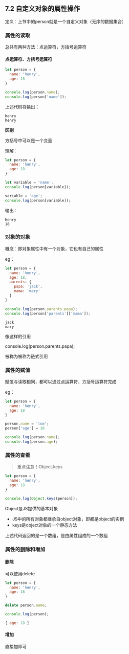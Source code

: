 ## 7.2 自定义对象的属性操作

定义：上节中的person就是一个自定义对象（无序的数据集合）

### 属性的读取

总共有两种方法：点运算符，方括号运算符

#### 点运算符、方括号运算符

```js
let person = {
  name: 'henry',
  age: 18
}

console.log(person.name);
console.log(person['name']);
```

上述代码将输出：

```
henry
henry
```

**区别**

方括号中可以是一个变量

理解：

```js
let person = {
  name: 'henry',
  age: 18
}

let variable = 'name';
console.log(person[variable]);

variable = 'age';
console.log(person[variable]);
```

输出：

```
henry
18
```

### 对象的对象

概念：即对象属性中有一个对象，它也有自己的属性

eg：

```js
let person = {
  name: 'henry',
  age: 18,
  parents: {
    papa: 'jack',
    mama: 'mary'
  }
}

console.log(person.parents.papa);
console.log(person['parents']['mama']);
```

```
jack
mary
```

像这样的引用

console.log(person.parents.papa);

被称为被称为链式引用

### 属性的赋值

赋值与读取相同，都可以通过点运算符，方括号运算符完成

eg：

```js
let person = {
  name: 'henry',
  age: 18
}

person.name = 'tom';
person['age'] = 10

console.log(person.name);
console.log(person.age);
```

### 属性的查看

> 重点注意！Object.keys

```js
let person = {
  name: 'henry',
  age: 18
}

console.log(Object.keys(person));
```

Object是JS提供的基本对象

* JS中的所有对象都继承自object对象，即都是object的实例
* keys是object对象的一个静态方法

上述代码返回的是一个数组，是由属性组成的一个数组

### 属性的删除和增加

#### 删除

可以使用delete

```js
let person = {
  name: 'henry',
  age: 18
}

delete person.name;

console.log(person);
```

```js
{ age: 18 }
```

#### 增加

直接加即可

